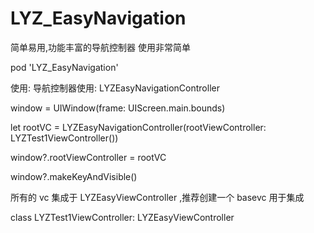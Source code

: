 # LYZ_EasyNavigation
 简单易用,功能丰富的导航控制器
 使用非常简单
 
pod 'LYZ_EasyNavigation'

使用:
导航控制器使用: LYZEasyNavigationController

window = UIWindow(frame: UIScreen.main.bounds)

let rootVC = LYZEasyNavigationController(rootViewController: LYZTest1ViewController())

window?.rootViewController = rootVC

window?.makeKeyAndVisible()

所有的 vc 集成于 LYZEasyViewController ,推荐创建一个 basevc 用于集成    

class LYZTest1ViewController: LYZEasyViewController
